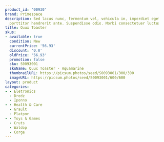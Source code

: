 ```yaml
---
product_id: '00930'
brand: Primespace
description: Sed lacus nunc, fermentum vel, vehicula in, imperdiet eget, urna. Fusce
  porttitor hendrerit ante. Suspendisse odio. Morbi consectetuer luctus felis.
title: Quux Toaster
skus:
- available: true
  condition: New
  currentPrice: '56.93'
  discount: '0.0'
  oldPrice: '56.93'
  promotion: false
  sku: S0093001
  skuName: Quux Toaster - Aquamarine
  thumbnailURL: https://picsum.photos/seed/S0093001/300/300
  imageURL: https://picsum.photos/seed/S0093001/600/600
layout: product
categories:
- - Eletronics
  - Dredz
  - Iponno
- - Health & Care
  - Grault
  - Platpor
- - Toys & Games
  - Cruts
  - Waldop
  - Corge
---
```

